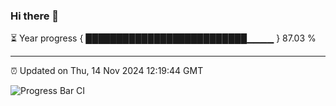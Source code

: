 ### Hi there 👋

⏳ Year progress { ██████████████████████████▁▁▁▁ } 87.03 %

---

⏰ Updated on Thu, 14 Nov 2024 12:19:44 GMT

![Progress Bar CI](https://github.com/Shyam-Makwana/GitHub-Actions-Demo/workflows/Progress%20Bar%20CI/badge.svg)
